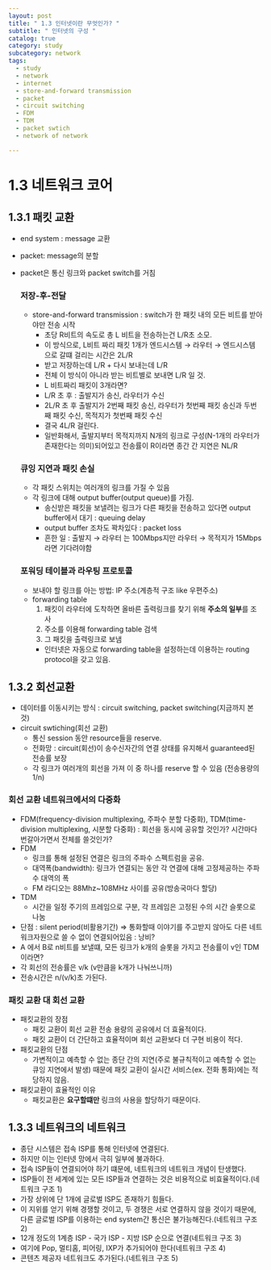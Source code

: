 ```yaml
---
layout: post
title: " 1.3 인터넷이란 무엇인가? "
subtitle: " 인터넷의 구성 "
catalog: true
category: study
subcategory: network
tags:
  - study
  - network
  - internet
  - store-and-forward transmission
  - packet
  - circuit switching
  - FDM
  - TDM
  - packet swtich
  - network of network

---
```


# 1.3 네트워크 코어

## 1.3.1 패킷 교환

- end system : message 교환
- packet: message의 분할
- packet은 통신 링크와 packet switch를 거침
    
    ### 저장-후-전달
    
    - store-and-forward transmission : switch가 한 패킷 내의 모든 비트를 받아야만 전송 시작
        - 초당 R비트의 속도로 총 L 비트을 전송하는건 L/R초 소모.
        - 이 방식으로, L비트 짜리 패킷 1개가 엔드시스템 → 라우터 → 엔드시스템 으로 갈떄 걸리는 시간은 2L/R
        - 받고 저장하는데 L/R + 다시 보내는데 L/R
        - 전체 이 방식이 아니라 받는 비트별로 보내면 L/R 일 것.
        - L 비트짜리 패킷이 3개라면?
        - L/R 초 후 : 출발지가 송신, 라우터가 수신
        - 2L/R 초 후 출발지가 2번째 패킷 송신, 라우터가 첫번째 패킷 송신과 두번째 패킷 수신, 목적지가  첫번째 패킷 수신
        - 결국 4L/R 걸린다.
        - 일반화해서, 출발지부터 목적지까지 N개의 링크로 구성(N-1개의 라우터가 존재한다는 의미)되어있고 전송률이 R이라면 종간 간 지연은 NL/R
    
    ### 큐잉 지연과 패킷 손실
    
    - 각 패킷 스위치는 여러개의 링크를 가질 수 있음
    - 각 링크에 대해 output buffer(output queue)를 가짐.
        - 송신받은 패킷을 보낼려는 링크가 다른 패킷을 전송하고 있다면 output buffer에서 대기 : queuing delay
        - output buffer 조차도 꽉차있다 : packet loss
        - 흔한 일 : 출발지 → 라우터 는 100Mbps지만 라우터 → 목적지가 15Mbps라면 기다려야함
    
    ### 포워딩 테이블과 라우팅 프로토콜
    
    - 보내야 할 링크를 아는 방법: IP 주소(계층적 구조 like 우편주소)
    - forwarding table
        1. 패킷이 라우터에 도착하면 올바른 출력링크를 찾기 위해 **주소의 일부**를 조사
        2. 주소를 이용해 forwarding table 검색
        3. 그 패킷을 출력링크로 보냄
        - 인터넷은 자동으로 forwarding table을 설정하는데 이용하는 routing protocol을 갖고 있음.

## 1.3.2 회선교환

- 데이터를 이동시키는 방식 : circuit switching, packet switching(지금까지 본것)
- circuit swtiching(회선 교환)
    - 통신 session 동안 resource들을 reserve.
    - 전화망 : circuit(회선)이 송수신자간의 연결 상태를 유지해서 guaranteed된 전송률 보장
    - 각 링크가 여러개의 회선을 가져 이 중 하나를 reserve 할 수 있음 (전송용량의 1/n)

### 회선 교환 네트워크에서의 다중화

- FDM(frequency-division multiplexing, 주파수 분할 다중화), TDM(time-division multiplexing, 시분할 다중화) : 회선을 동시에 공유할 것인가? 시간마다 번갈아가면서 전체를 쓸것인가?
- FDM
    - 링크를 통해 설정된 연결은 링크의 주파수 스펙트럼을 공유.
    - 대역폭(bandwidth): 링크가 연결되는 동안 각 연결에 대해 고정제공하는 주파수 대역의 폭
    - FM 라디오는 88Mhz~108MHz 사이를 공유(방송국마다 할당)
- TDM
    - 시간을 일정 주기의 프레임으로 구분, 각 프레임은 고정된 수의 시간 슬롯으로 나눔
- 단점 : silent period(비활용기간) ⇒ 통화할때 이야기를 주고받지 않아도 다른 네트워크자원으로 쓸 수 없이 연결되어있음 : 낭비?
- A 에서 B로 n비트를 보낼떄, 모든 링크가 k개의 슬롯을 가지고 전송률이 v인 TDM 이라면?
- 각 회선의 전송률은 v/k (v만큼을 k개가 나눠쓰니까)
- 전송시간은 n/(v/k)초 가된다.

### 패킷 교환 대 회선 교환

- 패킷교환의 장점
    - 패킷 교환이 회선 교환 전송 용량의 공유에서 더 효율적이다.
    - 패킷 교환이 더 간단하고 효율적이며 회선 교환보다 더 구현 비용이 적다.
- 패킷교환의 단점
    - 가변적이고 예측할 수 없는 종단 간의 지연(주로 불규칙적이고 예측할 수 없는 큐잉 지연에서 발생) 때문에 패킷 교환이 실시간 서비스(ex. 전화 통화)에는 적당하지 않음.
- 패킷교환이 효율적인 이유
    - 패킷교환은 **요구할떄만** 링크의 사용을 할당하기 때문이다.

## 1.3.3 네트워크의 네트워크

- 종단 시스템은 접속 ISP를 통해 인터넷에 연결된다.
- 하지만 이는 인터넷 망에서 극히 일부에 불과하다.
- 접속 ISP들이 연결되어야 하기 떄문에, 네트워크의 네트워크 개념이 탄생했다.
- ISP들이 전 세계에 있는 모든 ISP들과 연결하는 것은 비용적으로 비효율적이다.(네트워크 구조 1)
- 가장 상위에 단 1개에 글로벌 ISP도 존재하기 힘들다.
- 이 지위를 얻기 위해 경쟁할 것이고, 두 경쟁은 서로 연결하지 않을 것이기 때문에, 다른 글로벌 ISP를 이용하는 end system간 통신은 불가능해진다.(네트워크 구조 2)
- 12개 정도의 1계층 ISP - 국가 ISP - 지방 ISP 순으로 연결(네트워크 구조 3)
- 여기에 Pop, 멀티홈, 피어링, IXP가 추가되어야 한다(네트워크 구조 4)
- 콘텐츠 제공자 네트워크도 추가된다.(네트워크 구조 5)
